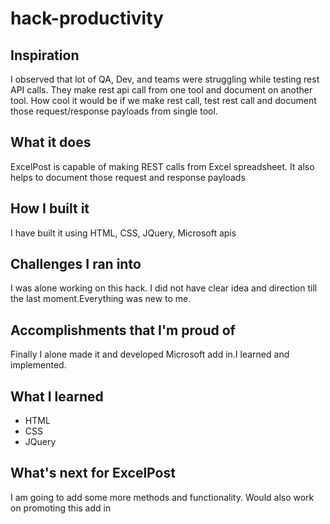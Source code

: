 # hack-productivity
## Inspiration
I observed that lot of QA, Dev, and teams were struggling while testing rest API calls. They make rest api call from one tool and document on another tool. How cool it would be if we make rest call, test rest call and document those request/response payloads from single tool.  

## What it does
ExcelPost is capable of making REST calls from Excel spreadsheet. It also helps to document those request and response payloads

## How I built it
I have built it using HTML, CSS, JQuery, Microsoft apis

## Challenges I ran into
I was alone working on this hack. I did not have clear idea and direction till the last moment.Everything was new to me. 

## Accomplishments that I'm proud of
Finally I alone made it and developed Microsoft add in.I learned and implemented.

## What I learned
* HTML
* CSS
* JQuery

## What's next for ExcelPost
I am going to add some more methods and functionality. Would also work on promoting this add in
